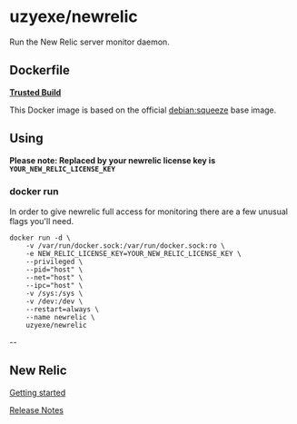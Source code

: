 # uzyexe/newrelic

Run the New Relic server monitor daemon.

## Dockerfile

[**Trusted Build**](https://index.docker.io/u/uzyexe/newrelic)

This Docker image is based on the official [debian:squeeze](https://index.docker.io/_/debian/) base image.

## Using

**Please note: Replaced by your newrelic license key is `YOUR_NEW_RELIC_LICENSE_KEY`**

### docker run

In order to give newrelic full access for monitoring there are a few unusual flags you'll need.

    docker run -d \
        -v /var/run/docker.sock:/var/run/docker.sock:ro \
        -e NEW_RELIC_LICENSE_KEY=YOUR_NEW_RELIC_LICENSE_KEY \
        --privileged \
        --pid="host" \
        --net="host" \
        --ipc="host" \
        -v /sys:/sys \
        -v /dev:/dev \
        --restart=always \
        --name newrelic \
        uzyexe/newrelic

--


## New Relic

[Getting started](https://docs.newrelic.com/docs/server/new-relic-servers)

[Release Notes](https://docs.newrelic.com/docs/releases/linux_server/)
